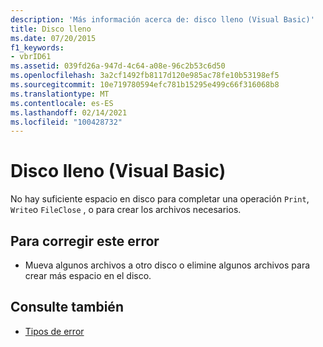 ```yaml
---
description: 'Más información acerca de: disco lleno (Visual Basic)'
title: Disco lleno
ms.date: 07/20/2015
f1_keywords:
- vbrID61
ms.assetid: 039fd26a-947d-4c64-a08e-96c2b53c6d50
ms.openlocfilehash: 3a2cf1492fb8117d120e985ac78fe10b53198ef5
ms.sourcegitcommit: 10e719780594efc781b15295e499c66f316068b8
ms.translationtype: MT
ms.contentlocale: es-ES
ms.lasthandoff: 02/14/2021
ms.locfileid: "100428732"
---
```

# <a name="disk-full-visual-basic"></a>Disco lleno (Visual Basic)

No hay suficiente espacio en disco para completar una operación `Print`, `Write`o `FileClose` , o para crear los archivos necesarios.  
  
## <a name="to-correct-this-error"></a>Para corregir este error  
  
- Mueva algunos archivos a otro disco o elimine algunos archivos para crear más espacio en el disco.  
  
## <a name="see-also"></a>Consulte también

- [Tipos de error](../programming-guide/language-features/error-types.md)
